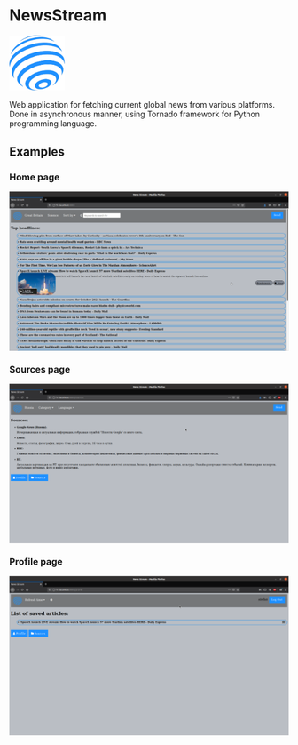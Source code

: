 # NewsStream
<img src="https://raw.githubusercontent.com/st3vo7/NewsStream/master/static/images/logo1.png" alt="NewsStream banner" align="center" width="100" />
<br>
<br>
Web application for fetching current global news from various platforms. Done in asynchronous manner, using Tornado framework for Python programming language.

## Examples
### Home page
<img src="https://raw.githubusercontent.com/st3vo7/NewsStream/master/Examples/home.png" alt="NewsStream banner" align="center" />
<br>

### Sources page
<img src="https://raw.githubusercontent.com/st3vo7/NewsStream/master/Examples/sources.png" alt="NewsStream banner" align="center" />
<br>

### Profile page
<img src="https://raw.githubusercontent.com/st3vo7/NewsStream/master/Examples/profile.png" alt="NewsStream banner" align="center" />
<br>

